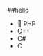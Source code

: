 ##‎hello‎      
-  🐘 PHP       
-  C++                  
-  C#                              
-  C                                 